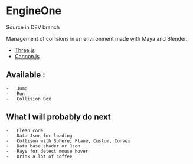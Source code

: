 EngineOne
=========

Source in DEV branch

Management of collisions in an environment made ​​with Maya and Blender.


-   [Three.js](https://github.com/mrdoob/three.js "Display")
-   [Cannon.js](https://github.com/schteppe/cannon.js "Physics")


Available :
------------
    
    -   Jump
    -   Run
    -   Collision Box
    
What I will probably do next
----------------------------
    
    -   Clean code
    -   Data Json for loading
    -   Collison with Sphere, Plane, Custom, Convex
    -   Data base shader or Json
    -   Rays for detect mouse hover
    -   Drink a lot of coffee
